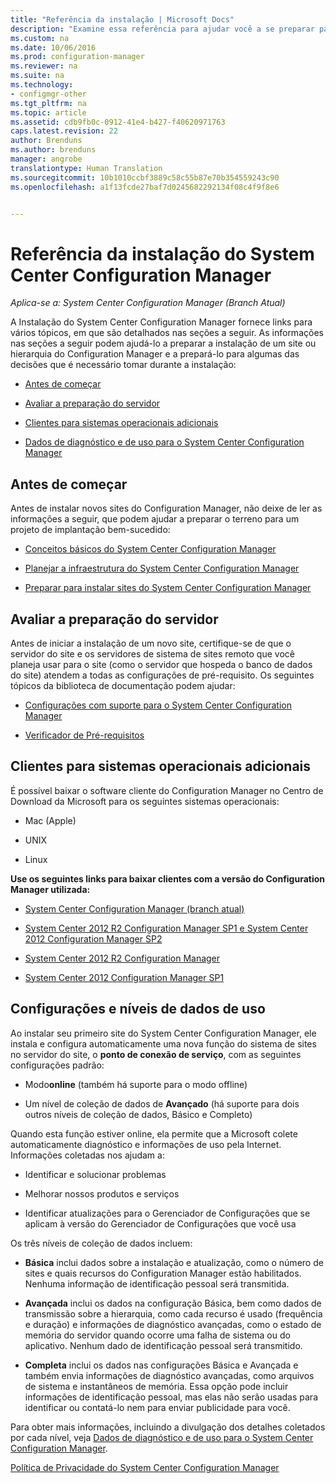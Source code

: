 ```yaml
---
title: "Referência da instalação | Microsoft Docs"
description: "Examine essa referência para ajudar você a se preparar para instalar um site ou hierarquia do Configuration Manager."
ms.custom: na
ms.date: 10/06/2016
ms.prod: configuration-manager
ms.reviewer: na
ms.suite: na
ms.technology:
- configmgr-other
ms.tgt_pltfrm: na
ms.topic: article
ms.assetid: cdb9fb0c-0912-41e4-b427-f40620971763
caps.latest.revision: 22
author: Brenduns
ms.author: brenduns
manager: angrobe
translationtype: Human Translation
ms.sourcegitcommit: 10b1010ccbf3889c58c55b87e70b354559243c90
ms.openlocfilehash: a1f13fcde27baf7d0245682292134f08c4f9f8e6


---
```

# <a name="reference-for-system-center-configuration-manager-setup"></a>Referência da instalação do System Center Configuration Manager

*Aplica-se a: System Center Configuration Manager (Branch Atual)*

A Instalação do System Center Configuration Manager fornece links para vários tópicos, em que são detalhados nas seções a seguir. As informações nas seções a seguir podem ajudá-lo a preparar a instalação de um site ou hierarquia do Configuration Manager e a prepará-lo para algumas das decisões que é necessário tomar durante a instalação:  

-   [Antes de começar](#bkmk_start)  

-   [Avaliar a preparação do servidor](#bkmk_assess)  

-   [Clientes para sistemas operacionais adicionais](#bkmk_Addclients)  

-   [Dados de diagnóstico e de uso para o System Center Configuration Manager](../../../../core/plan-design/diagnostics/diagnostics-and-usage-data.md)  

##  <a name="a-namebkmkstarta-before-you-begin"></a><a name="bkmk_start"></a> Antes de começar  
 Antes de instalar novos sites do Configuration Manager, não deixe de ler as informações a seguir, que podem ajudar a preparar o terreno para um projeto de implantação bem-sucedido:  

-   [Conceitos básicos do System Center Configuration Manager](../../../../core/understand/fundamentals.md)  

-   [Planejar a infraestrutura do System Center Configuration Manager](../../../plan-design/network/configure-firewalls-ports-domains.md)  

-   [Preparar para instalar sites do System Center Configuration Manager](prepare-to-install-sites.md)  

##  <a name="a-namebkmkassessa-assess-server-readiness"></a><a name="bkmk_assess"></a> Avaliar a preparação do servidor  
 Antes de iniciar a instalação de um novo site, certifique-se de que o servidor do site e os servidores de sistema de sites remoto que você planeja usar para o site (como o servidor que hospeda o banco de dados do site) atendem a todas as configurações de pré-requisito. Os seguintes tópicos da biblioteca de documentação podem ajudar:  

-   [Configurações com suporte para o System Center Configuration Manager](../../../../core/plan-design/configs/supported-configurations.md)  

-   [Verificador de Pré-requisitos](https://technet.microsoft.com/library/mt590813.aspx#bkmk_PreqChk)  

##  <a name="a-namebkmkaddclientsa-clients-for-additional-operating-systems"></a><a name="bkmk_Addclients"></a> Clientes para sistemas operacionais adicionais  
 É possível baixar o software cliente do Configuration Manager no Centro de Download da Microsoft para os seguintes sistemas operacionais:  

-   Mac (Apple)  

-   UNIX  

-   Linux  

**Use os seguintes links para baixar clientes com a versão do Configuration Manager utilizada:**  

-   [System Center Configuration Manager (branch atual)](http://www.microsoft.com/download/details.aspx?id=47719)  

-   [System Center 2012 R2 Configuration Manager SP1 e System Center 2012 Configuration Manager SP2](http://go.microsoft.com/fwlink/?LinkID=626550)  

-   [System Center 2012 R2 Configuration Manager](http://go.microsoft.com/fwlink/?LinkID=316448)  

-   [System Center 2012 Configuration Manager SP1](http://www.microsoft.com/en-pk/download/details.aspx?id=36212)  

##  <a name="a-namebkmkusagea-usage-data-levels-and-settings"></a><a name="bkmk_usage"></a> Configurações e níveis de dados de uso  
Ao instalar seu primeiro site do System Center Configuration Manager, ele instala e configura automaticamente uma nova função do sistema de sites no servidor do site, o **ponto de conexão de serviço**, com as seguintes configurações padrão:  

-   Modo**online** (também há suporte para o modo offline)  

-   Um nível de coleção de dados de **Avançado** (há suporte para dois outros níveis de coleção de dados, Básico e Completo)  

Quando esta função estiver online, ela permite que a Microsoft colete automaticamente diagnóstico e informações de uso pela Internet. Informações coletadas nos ajudam a:  

-   Identificar e solucionar problemas  

-   Melhorar nossos produtos e serviços  

-   Identificar atualizações para o Gerenciador de Configurações que se aplicam à versão do Gerenciador de Configurações que você usa  

Os três níveis de coleção de dados incluem:  

-   **Básica** inclui dados sobre a instalação e atualização, como o número de sites e quais recursos do Configuration Manager estão habilitados. Nenhuma informação de identificação pessoal será transmitida.  

-   **Avançada** inclui os dados na configuração Básica, bem como dados de transmissão sobre a hierarquia, como cada recurso é usado (frequência e duração) e informações de diagnóstico avançadas, como o estado de memória do servidor quando ocorre uma falha de sistema ou do aplicativo. Nenhum dado de identificação pessoal será transmitido.  

-   **Completa** inclui os dados nas configurações Básica e Avançada e também envia informações de diagnóstico avançadas, como arquivos de sistema e instantâneos de memória. Essa opção pode incluir informações de identificação pessoal, mas elas não serão usadas para identificar ou contatá-lo nem para enviar publicidade para você.  

Para obter mais informações, incluindo a divulgação dos detalhes coletados por cada nível, veja [Dados de diagnóstico e de uso para o System Center Configuration Manager](../../../../core/plan-design/diagnostics/diagnostics-and-usage-data.md).  

[Política de Privacidade do System Center Configuration Manager](http://go.microsoft.com/fwlink/?LinkID=626527)



<!--HONumber=Dec16_HO3-->


